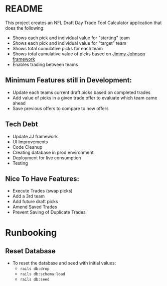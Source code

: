 # README

This project creates an NFL Draft Day Trade Tool Calculator application that does the following:
- Shows each pick and individual value for "starting" team
- Shows each pick and individual value for "target" team
- Shows total cumulative picks for each team
- Shows total cumulative value of picks based on [Jimmy Johnson framework](https://www.nytimes.com/athletic/5426403/2024/04/25/nfl-draft-trade-value-chart-jimmy-johnson-explained/)
- Enables trading between teams


## Minimum Features still in Development:
- Update each teams current draft picks based on completed trades
- Add value of picks in a given trade offer to evaluate which team came ahead
- Save previous offers to compare to new offers

## Tech Debt
- Update JJ framework 
- UI Improvements
- Code Cleanup
- Creating database in prod environment
- Deployment for live consumption
- Testing

## Nice To Have Features:
- Execute Trades (swap picks)
- Add a 3rd team
- Add future draft picks
- Amend Saved Trades
- Prevent Saving of Duplicate Trades 

# Runbooking
## Reset Database 
- To reset the database and seed with initial values:
  - `rails db:drop`
  - `rails db:schema:load`    
  - `rails db:seed` 